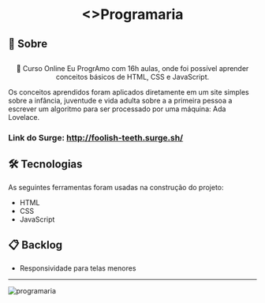 <h1 align="center" id="top" border="none"><>Programaria</h1>

## <h2 id="sobre">📓 Sobre<h2>

<p align="center">🚀 Curso Online Eu ProgrAmo com 16h aulas, onde foi possível aprender conceitos básicos de HTML, CSS e JavaScript.</p>
Os conceitos aprendidos foram aplicados diretamente em um site simples sobre a infância, juventude e vida adulta sobre a a primeira pessoa a escrever um algoritmo para ser processado por uma máquina: Ada Lovelace.

### Link do Surge: http://foolish-teeth.surge.sh/
  
## <h2 id="tecnologias">🛠️ Tecnologias</h2> 
As seguintes ferramentas foram usadas na construção do projeto:

* HTML
* CSS
* JavaScript

## <h2 id="nao-funciona">📋 Backlog</h2>
* Responsividade para telas menores
 
______________________

![programaria](https://user-images.githubusercontent.com/71045022/147889782-6fe7c28d-67b3-46e3-836a-345f66b6c394.JPG)
